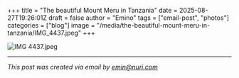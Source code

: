+++
title = "The beautiful Mount Meru in Tanzania"
date = 2025-08-27T19:26:01Z
draft = false
author = "Emino"
tags = ["email-post", "photos"]
categories = ["blog"]
image = "/media/the-beautiful-mount-meru-in-tanzania/IMG_4437.jpeg"
+++




![IMG 4437.jpeg](/media/the-beautiful-mount-meru-in-tanzania/IMG_4437.jpeg)

---
*This post was created via email by emin@nuri.com*

